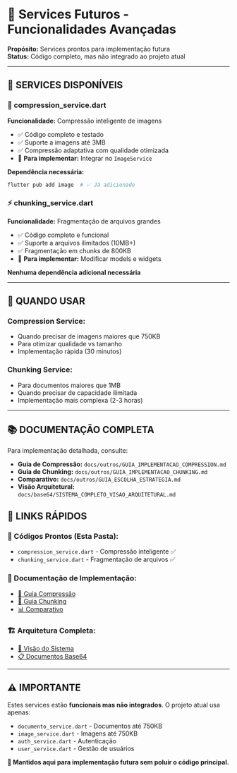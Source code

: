 # 🚀 Services Futuros - Funcionalidades Avançadas

**Propósito:** Services prontos para implementação futura  
**Status:** Código completo, mas não integrado ao projeto atual

---

## 📄 **SERVICES DISPONÍVEIS**

### **🔧 compression_service.dart**

**Funcionalidade:** Compressão inteligente de imagens

- ✅ Código completo e testado
- ✅ Suporte a imagens até 3MB
- ✅ Compressão adaptativa com qualidade otimizada
- 🔄 **Para implementar:** Integrar no `ImageService`

**Dependência necessária:**

```bash
flutter pub add image  # ✅ Já adicionado
```

### **⚡ chunking_service.dart**

**Funcionalidade:** Fragmentação de arquivos grandes

- ✅ Código completo e funcional
- ✅ Suporte a arquivos ilimitados (10MB+)
- ✅ Fragmentação em chunks de 800KB
- 🔄 **Para implementar:** Modificar models e widgets

**Nenhuma dependência adicional necessária**

---

## 🎯 **QUANDO USAR**

### **Compression Service:**

- Quando precisar de imagens maiores que 750KB
- Para otimizar qualidade vs tamanho
- Implementação rápida (30 minutos)

### **Chunking Service:**

- Para documentos maiores que 1MB
- Quando precisar de capacidade ilimitada
- Implementação mais complexa (2-3 horas)

---

## 📚 **DOCUMENTAÇÃO COMPLETA**

Para implementação detalhada, consulte:

- **Guia de Compressão:** `docs/outros/GUIA_IMPLEMENTACAO_COMPRESSION.md`
- **Guia de Chunking:** `docs/outros/GUIA_IMPLEMENTACAO_CHUNKING.md`
- **Comparativo:** `docs/outros/GUIA_ESCOLHA_ESTRATEGIA.md`
- **Visão Arquitetural:** `docs/base64/SISTEMA_COMPLETO_VISAO_ARQUITETURAL.md`

## 🔗 **LINKS RÁPIDOS**

### **📁 Códigos Prontos (Esta Pasta):**

- `compression_service.dart` - Compressão inteligente ✅
- `chunking_service.dart` - Fragmentação de arquivos ✅

### **📖 Documentação de Implementação:**

- [📘 Guia Compressão](../../docs/outros/GUIA_IMPLEMENTACAO_COMPRESSION.md)
- [📗 Guia Chunking](../../docs/outros/GUIA_IMPLEMENTACAO_CHUNKING.md)
- [📊 Comparativo](../../docs/outros/GUIA_ESCOLHA_ESTRATEGIA.md)

### **🏗️ Arquitetura Completa:**

- [🎯 Visão do Sistema](../../docs/base64/SISTEMA_COMPLETO_VISAO_ARQUITETURAL.md)
- [📋 Documentos Base64](../../docs/base64/)

---

## ⚠️ **IMPORTANTE**

Estes services estão **funcionais mas não integrados**. O projeto atual usa apenas:

- `documento_service.dart` - Documentos até 750KB
- `image_service.dart` - Imagens até 750KB
- `auth_service.dart` - Autenticação
- `user_service.dart` - Gestão de usuários

**🎯 Mantidos aqui para implementação futura sem poluir o código principal.**
